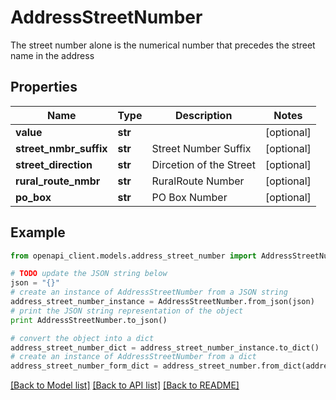 # AddressStreetNumber

The street number alone is the numerical number that precedes the street name in the address

## Properties
Name | Type | Description | Notes
------------ | ------------- | ------------- | -------------
**value** | **str** |  | [optional] 
**street_nmbr_suffix** | **str** | Street Number Suffix | [optional] 
**street_direction** | **str** | Dircetion of the Street | [optional] 
**rural_route_nmbr** | **str** | RuralRoute Number | [optional] 
**po_box** | **str** | PO Box Number | [optional] 

## Example

```python
from openapi_client.models.address_street_number import AddressStreetNumber

# TODO update the JSON string below
json = "{}"
# create an instance of AddressStreetNumber from a JSON string
address_street_number_instance = AddressStreetNumber.from_json(json)
# print the JSON string representation of the object
print AddressStreetNumber.to_json()

# convert the object into a dict
address_street_number_dict = address_street_number_instance.to_dict()
# create an instance of AddressStreetNumber from a dict
address_street_number_form_dict = address_street_number.from_dict(address_street_number_dict)
```
[[Back to Model list]](../README.md#documentation-for-models) [[Back to API list]](../README.md#documentation-for-api-endpoints) [[Back to README]](../README.md)



